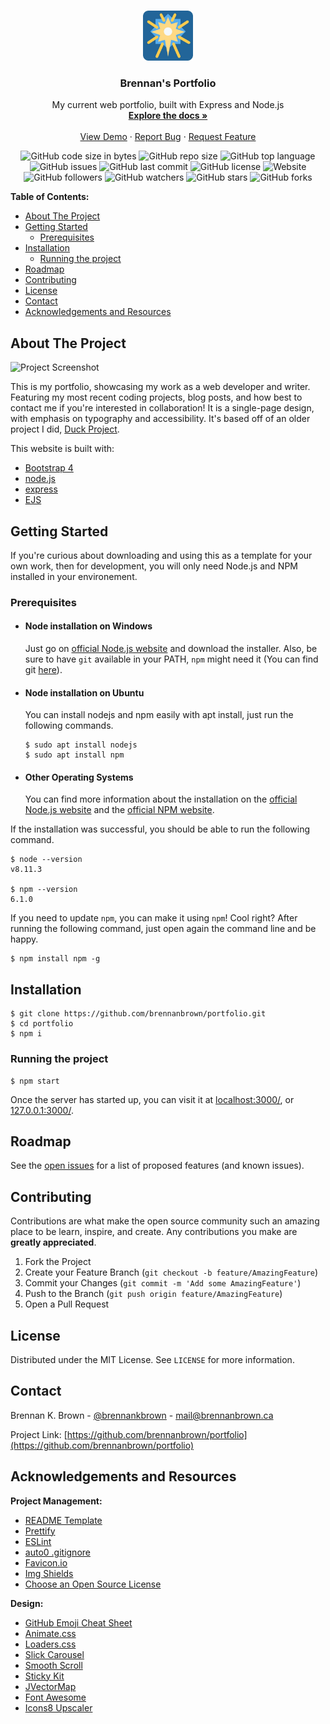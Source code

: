 <!-- PROJECT LOGO -->
<br />
<p align="center">
  <a href="https://github.com/brennanbrown/portfolio">
    <img src="src/img/logo.jpg" alt="Logo" width="80" height="80">
  </a>

  <h3 align="center">Brennan's Portfolio</h3>

  <p align="center">
    My current web portfolio, built with Express and Node.js
    <br />
    <a href="https://github.com/brennanbrown/portfolio/blob/master/README.md""><strong>Explore the docs »</strong></a>
    <br />
    <br />
    <a href="https://github.com/brennanbrown/portfolio"">View Demo</a>
    ·
    <a href="https://github.com/brennanbrown/portfolio/issues">Report Bug</a>
    ·
    <a href="https://github.com/brennanbrown/portfolio/issues">Request Feature</a>
  </p>
</p>

<!-- BADGES -->

<p align="center">
<img alt="GitHub code size in bytes" src="https://img.shields.io/github/languages/code-size/brennanbrown/portfolio"> 
<img alt="GitHub repo size" src="https://img.shields.io/github/repo-size/brennanbrown/portfolio"> 
<img alt="GitHub top language" src="https://img.shields.io/github/languages/top/brennanbrown/portfolio"> 
<img alt="GitHub issues" src="https://img.shields.io/github/issues/brennanbrown/portfolio"> 
<img alt="GitHub last commit" src="https://img.shields.io/github/last-commit/brennanbrown/portfolio"> 
<img alt="GitHub license" src="https://img.shields.io/github/license/brennanbrown/portfolio"> 
<img alt="Website" src="https://img.shields.io/website?down_color=red&down_message=Offline%21&label=Status&up_color=darkgreen&up_message=Online%21&url=https%3A%2F%2Fbrennanbrown.ca">
<br />
<img alt="GitHub followers" src="https://img.shields.io/github/followers/brennanbrown?label=Follow%20Me%21&style=social"> 
<img alt="GitHub watchers" src="https://img.shields.io/github/watchers/brennanbrown/portfolio?label=Watch%21&style=social"> 
<img alt="GitHub stars" src="https://img.shields.io/github/stars/brennanbrown/portfolio?label=Star%21&style=social"> 
<img alt="GitHub forks"src="https://img.shields.io/github/forks/brennanbrown/portfolio?label=Fork%21&style=social">
</p>

<!-- TABLE OF CONTENTS -->

**Table of Contents:**

- [About The Project](#about-the-project)
- [Getting Started](#getting-started)
  - [Prerequisites](#prerequisites)
- [Installation](#installation)
  - [Running the project](#running-the-project)
- [Roadmap](#roadmap)
- [Contributing](#contributing)
- [License](#license)
- [Contact](#contact)
- [Acknowledgements and Resources](#acknowledgements-and-resources)

<!-- ABOUT THE PROJECT -->

## About The Project

![Project Screenshot](https://i.postimg.cc/8khTrxpQ/Screen-Shot-2021-03-04-at-16-38-25.png "Screenshot of Portfolio")

This is my portfolio, showcasing my work as a web developer and writer. Featuring my most recent coding projects, blog posts, and how best to contact me if you're interested in collaboration! It is a single-page design, with emphasis on typography and accessibility. It's based off of an older project I did, [Duck Project](https://github.com/brennanbrown/duck-project).

This website is built with:

-   [Bootstrap 4](https://getbootstrap.com)
-   [node.js](https://nodejs.org/en/ex)
-   [express](https://expressjs.com/)
-   [EJS](https://ejs.co/)

<!-- GETTING STARTED -->

## Getting Started

If you're curious about downloading and using this as a template for your own work, then for development, you will only need Node.js and NPM installed in your environement.

### Prerequisites

-   #### Node installation on Windows

    Just go on [official Node.js website](https://nodejs.org/) and download the installer.
    Also, be sure to have `git` available in your PATH, `npm` might need it (You can find git [here](https://git-scm.com/)).

-   #### Node installation on Ubuntu

    You can install nodejs and npm easily with apt install, just run the following commands.

        $ sudo apt install nodejs
        $ sudo apt install npm

-   #### Other Operating Systems
    You can find more information about the installation on the [official Node.js website](https://nodejs.org/) and the [official NPM website](https://npmjs.org/).

If the installation was successful, you should be able to run the following command.

    $ node --version
    v8.11.3

    $ npm --version
    6.1.0

If you need to update `npm`, you can make it using `npm`! Cool right? After running the following command, just open again the command line and be happy.

    $ npm install npm -g

## Installation

    $ git clone https://github.com/brennanbrown/portfolio.git
    $ cd portfolio
    $ npm i

### Running the project

    $ npm start

Once the server has started up, you can visit it at [localhost:3000/](localhost:3000/), or [127.0.0.1:3000/](127.0.0.1:3000/).

<!-- ROADMAP -->

## Roadmap

See the [open issues](https://github.com/brennanbrown/portfolio/issues) for a list of proposed features (and known issues).

<!-- CONTRIBUTING -->

## Contributing

Contributions are what make the open source community such an amazing place to be learn, inspire, and create. Any contributions you make are **greatly appreciated**.

1. Fork the Project
2. Create your Feature Branch (`git checkout -b feature/AmazingFeature`)
3. Commit your Changes (`git commit -m 'Add some AmazingFeature'`)
4. Push to the Branch (`git push origin feature/AmazingFeature`)
5. Open a Pull Request

<!-- LICENSE -->

## License

Distributed under the MIT License. See `LICENSE` for more information.

<!-- CONTACT -->

## Contact

Brennan K. Brown - [@brennankbrown](https://twitter.com/brennanbrown) - mail@brennanbrown.ca

Project Link: [https://github.com/brennanbrown/portfolio](https://github.com/brennanbrown/portfolio)

<!-- ACKNOWLEDGEMENTS -->

## Acknowledgements and Resources

**Project Management:**

- [README Template](https://github.com/othneildrew/Best-READ.ME-Template)
- [Prettify](https://www.npmjs.com/package/prettify)
- [ESLint](https://eslint.org/)
- [auto0 .gitignore](https://gist.github.com/dan-auth0/2fb996dc8080eaae0900100bf1c3fa26)
- [Favicon.io](https://favicon.io/)
- [Img Shields](https://shields.io)
- [Choose an Open Source License](https://choosealicense.com)

**Design:**

- [GitHub Emoji Cheat Sheet](https://www.webpagefx.com/tools/emoji-cheat-sheet)
- [Animate.css](https://daneden.github.io/animate.css)
- [Loaders.css](https://connoratherton.com/loaders)
- [Slick Carousel](https://kenwheeler.github.io/slick)
- [Smooth Scroll](https://github.com/cferdinandi/smooth-scroll)
- [Sticky Kit](http://leafo.net/sticky-kit)
- [JVectorMap](http://jvectormap.com)
- [Font Awesome](https://fontawesome.com)
- [Icons8 Upscaler](https://icons8.com/upscaler)